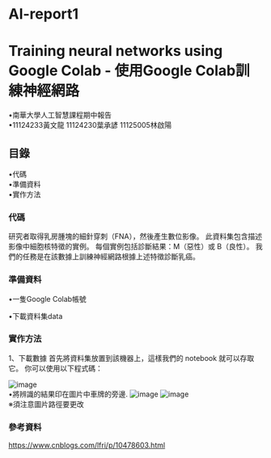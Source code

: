 # AI-report1

# Training neural networks using Google Colab - 使用Google Colab訓練神經網路
•南華大學人工智慧課程期中報告   
•11124233黃文龍 11124230葉承諺 11125005林啟陽

## 目錄   
•代碼  
•準備資料   
•實作方法   

### 代碼
研究者取得乳房腫塊的細針穿刺（FNA），然後產生數位影像。 此資料集包含描述影像中細胞核特徵的實例。 每個實例包括診斷結果：M（惡性）或 B（良性）。 我們的任務是在該數據上訓練神經網路根據上述特徵診斷乳癌。

### 準備資料   
•一隻Google Colab帳號 

•下載資料集data

### 實作方法   
1、下載數據
首先將資料集放置到該機器上，這樣我們的 notebook 就可以存取它。 你可以使用以下程式碼：


![image]()  
•將辨識的結果印在圖片中車牌的旁邊. 
![image](https://img2018.cnblogs.com/blog/1365470/201903/1365470-20190305182238699-1637109185.png) 
![image]()  
※須注意圖片路徑要更改  
### 參考資料
https://www.cnblogs.com/lfri/p/10478603.html
